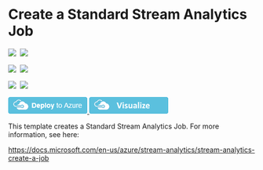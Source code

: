 # Create a Standard Stream Analytics Job

<IMG SRC="https://azurequickstartsservice.blob.core.windows.net/badges/101-streamanalytics-create/PublicLastTestDate.svg" />&nbsp;
<IMG SRC="https://azurequickstartsservice.blob.core.windows.net/badges/101-streamanalytics-create/PublicDeployment.svg" />&nbsp;

<IMG SRC="https://azurequickstartsservice.blob.core.windows.net/badges/101-streamanalytics-create/FairfaxLastTestDate.svg" />&nbsp;
<IMG SRC="https://azurequickstartsservice.blob.core.windows.net/badges/101-streamanalytics-create/FairfaxDeployment.svg" />&nbsp;

<IMG SRC="https://azurequickstartsservice.blob.core.windows.net/badges/101-streamanalytics-create/BestPracticeResult.svg" />&nbsp;
<IMG SRC="https://azurequickstartsservice.blob.core.windows.net/badges/101-streamanalytics-create/CredScanResult.svg" />&nbsp;

 <a href="https://portal.azure.com/#create/Microsoft.Template/uri/https%3A%2F%2Fraw.githubusercontent.com%2FAzure%2Fazure-quickstart-templates%2Fmaster%2F101-streamanalytics-create%2Fazuredeploy.json" target="_blank">
    <img src="https://raw.githubusercontent.com/Azure/azure-quickstart-templates/master/1-CONTRIBUTION-GUIDE/images/deploytoazure.png"/>
</a>
<a href="http://armviz.io/#/?load=https%3A%2F%2Fraw.githubusercontent.com%2FAzure%2Fazure-quickstart-templates%2Fmaster%2F101-streamanalytics-create%2Fazuredeploy.json" target="_blank">
    <img src="https://raw.githubusercontent.com/Azure/azure-quickstart-templates/master/1-CONTRIBUTION-GUIDE/images/visualizebutton.png"/>
</a>

This template creates a Standard Stream Analytics Job. For more information, see here:

https://docs.microsoft.com/en-us/azure/stream-analytics/stream-analytics-create-a-job

